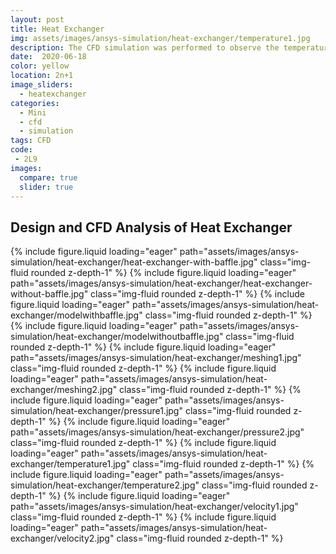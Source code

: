 ```yaml
---
layout: post
title: Heat Exchanger
img: assets/images/ansys-simulation/heat-exchanger/temperature1.jpg
description: The CFD simulation was performed to observe the temperature, presssure and velocity at different location in the heat exchanger.
date:  2020-06-18
color: yellow
location: 2n+1
image_sliders:
  - heatexchanger
categories:
  - Mini
  - cfd 
  - simulation
tags: CFD
code:
 - 2L9
images:
  compare: true
  slider: true
---
```


## Design and CFD Analysis of Heat Exchanger

<swiper-container keyboard="true" navigation="true" pagination="true" pagination-clickable="true" pagination-dynamic-bullets="true" rewind="true">
    <swiper-slide>{% include figure.liquid loading="eager" path="assets/images/ansys-simulation/heat-exchanger/heat-exchanger-with-baffle.jpg" class="img-fluid rounded z-depth-1" %}</swiper-slide>
    <swiper-slide>{% include figure.liquid loading="eager" path="assets/images/ansys-simulation/heat-exchanger/heat-exchanger-without-baffle.jpg" class="img-fluid rounded z-depth-1" %}</swiper-slide>
    <swiper-slide>{% include figure.liquid loading="eager" path="assets/images/ansys-simulation/heat-exchanger/modelwithbaffle.jpg" class="img-fluid rounded z-depth-1" %}</swiper-slide>
    <swiper-slide>{% include figure.liquid loading="eager" path="assets/images/ansys-simulation/heat-exchanger/modelwithoutbaffle.jpg" class="img-fluid rounded z-depth-1" %}</swiper-slide>
    <swiper-slide>{% include figure.liquid loading="eager" path="assets/images/ansys-simulation/heat-exchanger/meshing1.jpg" class="img-fluid rounded z-depth-1" %}</swiper-slide>
    <swiper-slide>{% include figure.liquid loading="eager" path="assets/images/ansys-simulation/heat-exchanger/meshing2.jpg" class="img-fluid rounded z-depth-1" %}</swiper-slide>
    <swiper-slide>{% include figure.liquid loading="eager" path="assets/images/ansys-simulation/heat-exchanger/pressure1.jpg" class="img-fluid rounded z-depth-1" %}</swiper-slide>
    <swiper-slide>{% include figure.liquid loading="eager" path="assets/images/ansys-simulation/heat-exchanger/pressure2.jpg" class="img-fluid rounded z-depth-1" %}</swiper-slide>
    <swiper-slide>{% include figure.liquid loading="eager" path="assets/images/ansys-simulation/heat-exchanger/temperature1.jpg" class="img-fluid rounded z-depth-1" %}</swiper-slide>
    <swiper-slide>{% include figure.liquid loading="eager" path="assets/images/ansys-simulation/heat-exchanger/temperature2.jpg" class="img-fluid rounded z-depth-1" %}</swiper-slide>
    <swiper-slide>{% include figure.liquid loading="eager" path="assets/images/ansys-simulation/heat-exchanger/velocity1.jpg" class="img-fluid rounded z-depth-1" %}</swiper-slide>
    <swiper-slide>{% include figure.liquid loading="eager" path="assets/images/ansys-simulation/heat-exchanger/velocity2.jpg" class="img-fluid rounded z-depth-1" %}</swiper-slide>
</swiper-container>